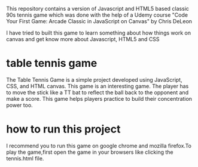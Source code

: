 This repository contains a version of Javascript and HTML5 based classic 90s tennis game which was done with the help of a Udemy course "Code Your First Game: Arcade Classic in JavaScript on Canvas" by Chris DeLeon

I have tried to built this game to learn something about how things work on canvas and get know more about Javascript, HTML5 and CSS 
# table tennis game
The Table Tennis Game is a simple project developed using JavaScript, CSS, and HTML canvas. This game is an interesting game. The player has to move the stick like a TT bat to reflect the ball back to the opponent and make a score. This game helps players practice to build their concentration power too.

# how to run this project
I recommend you to run this game on google chrome and mozilla firefox.To play the game,first open the game in your browsers like clicking the tennis.html file.



